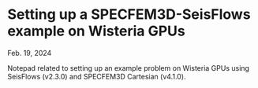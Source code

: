 # Setting up a SPECFEM3D-SeisFlows example on Wisteria GPUs
Feb. 19, 2024

Notepad related to setting up an example problem on Wisteria GPUs using 
SeisFlows (v2.3.0) and SPECFEM3D Cartesian (v4.1.0). 


